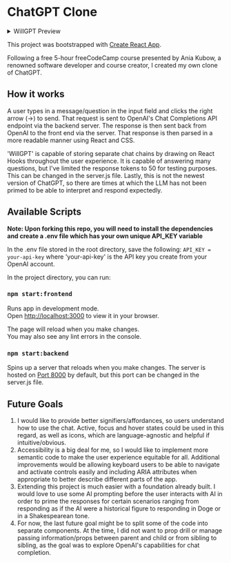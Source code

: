 # ChatGPT Clone

<details><summary>WillGPT Preview</summary>
![Preview of WillGPT, the ChatGPT clone. The user is typing a message to the Language Learning Model, and it is responding coherently](https://github.com/gospino123/chat-gpt-react-clone/blob/main/.github/WillGPT.gif)
</details>

This project was bootstrapped with [Create React App](https://github.com/facebook/create-react-app).

Following a free 5-hour freeCodeCamp course presented by Ania Kubow, a renowned software developer and course creator, I created my own clone of ChatGPT.

## How it works
A user types in a message/question in the input field and clicks the right arrow (&rarr;) to send. That request is sent to OpenAI's Chat Completions API endpoint via the backend server. The response is then sent back from OpenAI to the front end via the server. That response is then parsed in a more readable manner using React and CSS.

'WillGPT' is capable of storing separate chat chains by drawing on React Hooks throughout the user experience. It is capable of answering many questions, but I've limited the response tokens to 50 for testing purposes. This can be changed in the server.js file. Lastly, this is not the newest version of ChatGPT, so there are times at which the LLM has not been primed to be able to interpret and respond expectedly.

## Available Scripts

**Note: Upon forking this repo, you will need to install the dependencies and create a .env file which has your own unique API_KEY variable**

In the .env file stored in the root directory, save the following: `API_KEY = your-api-key` where 'your-api-key' is the API key you create from your OpenAI account.

In the project directory, you can run:

### `npm start:frontend`

Runs app in development mode.\
Open [http://localhost:3000](http://localhost:3000) to view it in your browser.

The page will reload when you make changes.\
You may also see any lint errors in the console.

### `npm start:backend`

Spins up a server that reloads when you make changes.
The server is hosted on [Port 8000](http://localhost:8000) by default, but this port can be changed in the server.js file. 

## Future Goals
1. I would like to provide better signifiers/affordances, so users understand how to use the chat. Active, focus and hover states could be used in this regard, as well as icons, which are language-agnostic and helpful if intuitive/obvious. 
2. Accessibility is a big deal for me, so I would like to implement more semantic code to make the user experience equitable for all. Additional improvements would be allowing keyboard users to be able to navigate and activate controls easily and including ARIA attributes when appropriate to better describe different parts of the app.
3. Extending this project is much easier with a foundation already built. I would love to use some AI prompting before the user interacts with AI in order to prime the responses for certain scenarios ranging from responding as if the AI were a historical figure to responding in Doge or in a Shakespearean tone.
4. For now, the last future goal might be to split some of the code into separate components. At the time, I did not want to prop drill or manage passing information/props between parent and child or from sibling to sibling, as the goal was to explore OpenAI's capabilities for chat completion.